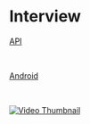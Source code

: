 # Interview

<a href="/API/README.MD">API</a> 

 <br/>

<a href="/Android/README.MD">Android</a> 

<br/>


[![Video Thumbnail](https://img.youtube.com/vi/4pZnOiu7PtQ/0.jpg)](https://www.youtube.com/watch?v=4pZnOiu7PtQ)


